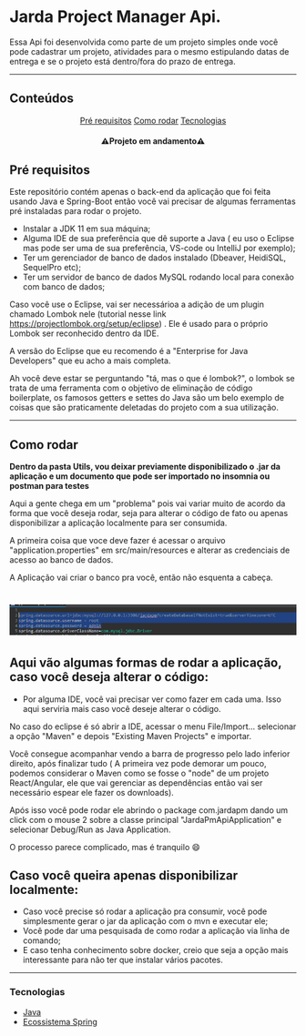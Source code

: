 # Jarda Project Manager Api.

<p align="left">Essa Api foi desenvolvida como parte de um projeto 
simples onde você pode cadastrar um projeto, atividades para o mesmo estipulando datas de entrega e se o projeto está dentro/fora do prazo de entrega.</p>

---
## Conteúdos

<p align="center">
 <a href="#pré-requisitos">Pré requisitos</a> 
 <a href="#como-rodar">Como rodar</a> 
 <a href="#tecnologias">Tecnologias</a> 
</p>

<h4 align="center"> 
 ⚠️Projeto em andamento⚠️
</h4>


## Pré requisitos

Este repositório contém apenas o back-end da aplicação que foi feita usando Java e Spring-Boot então você vai precisar de algumas ferramentas pré instaladas para rodar o projeto.

- Instalar a JDK 11 em sua máquina;
- Alguma IDE de sua preferência que dê suporte a Java ( eu uso o Eclipse mas pode ser uma de sua preferência, VS-code ou IntelliJ por exemplo);
- Ter um gerenciador de banco de dados instalado (Dbeaver, HeidiSQL, SequelPro etc);
- Ter um servidor de banco de dados MySQL rodando local para conexão com banco de dados;

Caso você use o Eclipse, vai ser necessárioa a adição de um plugin chamado Lombok nele (tutorial nesse link https://projectlombok.org/setup/eclipse) . 
Ele é usado para o próprio Lombok ser reconhecido dentro da IDE. 

A versão do Eclipse que eu recomendo é a "Enterprise for Java Developers" que eu acho a mais completa.

Ah você deve estar se perguntando "tá, mas o que é lombok?", o lombok se trata de uma ferramenta com o objetivo de eliminação de código boilerplate, os famosos getters
e settes do Java são um belo exemplo de coisas que são praticamente deletadas do projeto com a sua utilização.


---


## Como rodar

<strong>Dentro da pasta Utils, vou deixar previamente disponibilizado o .jar da aplicação e um documento que pode ser importado no insomnia ou postman para testes </strong>

Aqui a gente chega em um "problema" pois vai variar muito de acordo da forma que você deseja rodar, seja para alterar o código de fato ou apenas disponibilizar a aplicação
localmente para ser consumida.

A primeira coisa que voce deve fazer é acessar o arquivo "application.properties" em src/main/resources e alterar as credenciais de acesso ao banco de dados.

A Aplicação vai criar o banco pra você, então não esquenta a cabeça.

<h1 align="center">
    <img alt="crenciaisBD" title="#credenciaisBD" src="./readmeimages/bd.PNG" />
</h1>




<h2>Aqui vão algumas formas de rodar a aplicação, caso você deseja alterar o código:</h2>


- Por alguma IDE, você vai precisar ver como fazer em cada uma. Isso aqui serviria mais caso você deseje alterar o código.

No caso do eclipse é só abrir a IDE, acessar o menu File/Import... selecionar a opção "Maven" e depois "Existing Maven Projects" e importar. 

Você consegue acompanhar vendo a barra de progresso pelo lado inferior direito, após finalizar tudo ( A primeira vez pode demorar um pouco,
podemos considerar o Maven como se fosse o "node" de um projeto React/Angular, ele que vai gerenciar as dependências então vai ser necessário espear ele fazer os downloads).

Após isso você pode rodar ele abrindo o package com.jardapm dando um click com o mouse 2 sobre a classe principal "JardaPmApiApplication" 
e selecionar Debug/Run as Java Application.

O processo parece complicado, mas é tranquilo 😄 



<h2>Caso você queira apenas disponibilizar localmente:</h2>

- Caso você precise só rodar a aplicação pra consumir, você pode simplesmente gerar o jar da aplicação com o mvn e executar ele;
- Você pode dar uma pesquisada de como rodar a aplicação via linha de comando;
- E caso tenha conhecimento sobre docker, creio que seja a opção mais interessante para não ter que instalar vários pacotes.



---


### Tecnologias

- [Java](https://www.java.com/pt-BR/)
- [Ecossistema Spring](https://spring.io/)



